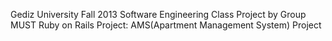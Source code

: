 Gediz University Fall 2013
Software Engineering Class Project by Group MUST
Ruby on Rails Project: AMS(Apartment Management System) Project
